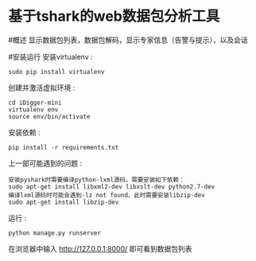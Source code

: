 基于tshark的web数据包分析工具
=========================

#概述
    显示数据包列表，数据包解码，显示专家信息（告警与提示），以及会话

#安装运行
安装virtualenv :

    sudo pip install virtualenv

创建并激活虚拟环境 :

    cd iDigger-mini
    virtualenv env
    source env/bin/activate

安装依赖 :

    pip install -r requirements.txt

上一部可能遇到的问题 :

    安装pyshark时需要编译python-lxml源码，需要安装如下依赖：
    sudo apt-get install libxml2-dev libxslt-dev python2.7-dev
    编译lxml源码时可能会遇到-lz not found，此时需要安装libzip-dev
    sudo apt-get install libzip-dev
    
运行 :
    
    python manage.py runserver

在浏览器中输入 http://127.0.0.1:8000/
即可看到数据包列表
